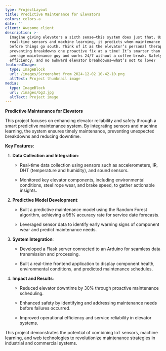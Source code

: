 ```yaml
---
type: ProjectLayout
title: Predictive Maintenance for Elevators
colors: colors-a
date: ''
client: Awesome client
description: >-
  Imagine giving elevators a sixth sense—this system does just that. Using
  real-time sensors and machine learning, it predicts when maintenance is due
  before things go south. Think of it as the elevator’s personal therapist,
  preventing breakdowns one proactive fix at a time! It’s smarter than your
  average maintenance guy and works 24/7 without a coffee break. Safety,
  efficiency, and no awkward elevator breakdowns—what’s not to love?
featuredImage:
  type: ImageBlock
  url: /images/Screenshot from 2024-12-02 10-42-10.png
  altText: Project thumbnail image
media:
  type: ImageBlock
  url: /images/bg3.jpg
  altText: Project image
---
```

**Predictive Maintenance for Elevators**

This project focuses on enhancing elevator reliability and safety through a smart predictive maintenance system. By integrating sensors and machine learning, the system ensures timely maintenance, preventing unexpected breakdowns and reducing downtime.

**Key Features**:

1.  **Data Collection and Integration**:

    *   Real-time data collection using sensors such as accelerometers, IR, DHT (temperature and humidity), and sound sensors.

    *   Monitored key elevator components, including environmental conditions, steel rope wear, and brake speed, to gather actionable insights.

2.  **Predictive Model Development**:

    *   Built a predictive maintenance model using the Random Forest algorithm, achieving a 95% accuracy rate for service date forecasts.

    *   Leveraged sensor data to identify early warning signs of component wear and predict maintenance needs.

3.  **System Integration**:

    *   Developed a Flask server connected to an Arduino for seamless data transmission and processing.

    *   Built a real-time frontend application to display component health, environmental conditions, and predicted maintenance schedules.

4.  **Impact and Results**:

    *   Reduced elevator downtime by 30% through proactive maintenance scheduling.

    *   Enhanced safety by identifying and addressing maintenance needs before failures occurred.

    *   Improved operational efficiency and service reliability in elevator systems.

This project demonstrates the potential of combining IoT sensors, machine learning, and web technologies to revolutionize maintenance strategies in industrial and commercial systems.
